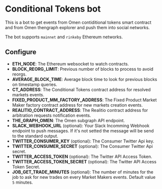 # Conditional Tokens bot

This is a bot to get events from Omen contiditional tokens smart contract and from Omen thengraph explorer and push them into social networks.

The bot supports `mainnet` and `rinkeby` Ethereum networks.

## Configure

- **ETH_NODE**: The Ethereum websocket to watch contracts.
- **BLOCK_REORG_LIMIT**: Previous number of blocks to process to avoid reorgs.
- **AVERAGE_BLOCK_TIME**: Average block time to look for previous blocks on timestamp queries.
- **CT_ADDRESS**: The Conditional Tokens contract address for resolved markets events.
- **FIXED_PRODUCT_MM_FACTORY_ADDRESS**: The Fixed Product Market Maker factory contract address for new markets creation events.
- **REALITIO_CONTRACT_ADDRESS**: The Realitio contract address for arbitration requests notification events.
- **THE_GRAPH_OMEN**: The Omen subgraph API endpoint.
- **SLACK_WEBHOOK_URL** (optional): Your Slack Incomming Webhook endpoint to push messages. If it's not setted the message will be send to the standard output.
- **TWITTER_CONSUMER_KEY** (optional): The Consumer Twitter Api key.
- **TWITTER_CONSUMER_SECRET** (optional): The Consumer Twitter Api secret.
- **TWITTER_ACCESS_TOKEN** (optional): The Twitter API Access Token.
- **TWITTER_ACCESS_TOKEN_SECRET** (optional): The Twitter API Access Token Secret.
- **JOB_GET_TRADE_MINUTES** (optional): The number of minutes for the job to ask for new trades on every Market Makers events. Default value `5` minutes.